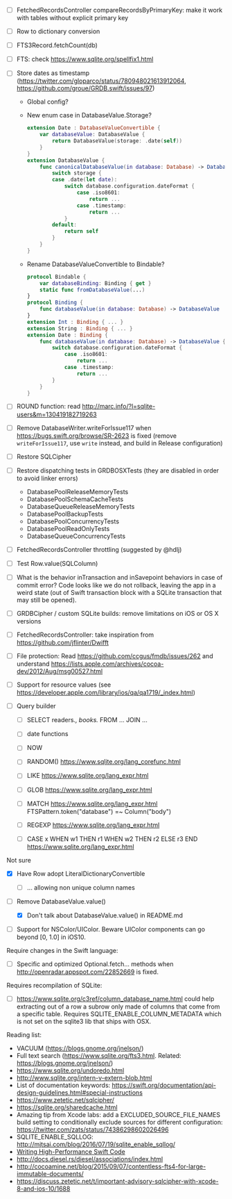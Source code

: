 - [ ] FetchedRecordsController compareRecordsByPrimaryKey: make it work with tables without explicit primary key
- [ ] Row to dictionary conversion
- [ ] FTS3Record.fetchCount(db)
- [ ] FTS: check https://www.sqlite.org/spellfix1.html
- [ ] Store dates as timestamp (https://twitter.com/gloparco/status/780948021613912064, https://github.com/groue/GRDB.swift/issues/97)
    - Global config?
    
    - New enum case in DatabaseValue.Storage?
        
        ```swift
        extension Date : DatabaseValueConvertible {
            var databaseValue: DatabaseValue {
                return DatabaseValue(storage: .date(self))
            }
        }
        extension DatabaseValue {
            func canonicalDatabaseValue(in database: Database) -> DatabaseValue {
                switch storage {
                case .date(let date):
                    switch database.configuration.dateFormat {
                        case .iso8601:
                            return ...
                        case .timestamp:
                            return ...
                    }
                default:
                    return self
                }
            }
        }
        ```
        
    - Rename DatabaseValueConvertible to Bindable?
        
        ```swift
        protocol Bindable {
            var databaseBinding: Binding { get }
            static func fromDatabaseValue(...)
        }
        protocol Binding {
            func databaseValue(in database: Database) -> DatabaseValue
        }
        extension Int : Binding { ... }
        extension String : Binding { ... }
        extension Date : Binding {
            func databaseValue(in database: Database) -> DatabaseValue {
                switch database.configuration.dateFormat {
                    case .iso8601:
                        return ...
                    case .timestamp:
                        return ...
                }
            }
        }
        ```
        
- [ ] ROUND function: read http://marc.info/?l=sqlite-users&m=130419182719263
- [ ] Remove DatabaseWriter.writeForIssue117 when https://bugs.swift.org/browse/SR-2623 is fixed (remove `writeForIssue117`, use `write` instead, and build in Release configuration) 
- [ ] Restore SQLCipher
- [ ] Restore dispatching tests in GRDBOSXTests (they are disabled in order to avoid linker errors)
    - DatabasePoolReleaseMemoryTests
    - DatabasePoolSchemaCacheTests
    - DatabaseQueueReleaseMemoryTests
    - DatabasePoolBackupTests
    - DatabasePoolConcurrencyTests
    - DatabasePoolReadOnlyTests
    - DatabaseQueueConcurrencyTests
- [ ] FetchedRecordsController throttling (suggested by @hdlj)
- [ ] Test Row.value(SQLColumn)
- [ ] What is the behavior inTransaction and inSavepoint behaviors in case of commit error? Code looks like we do not rollback, leaving the app in a weird state (out of Swift transaction block with a SQLite transaction that may still be opened).
- [ ] GRDBCipher / custom SQLite builds: remove limitations on iOS or OS X versions
- [ ] FetchedRecordsController: take inspiration from https://github.com/jflinter/Dwifft
- [ ] File protection: Read https://github.com/ccgus/fmdb/issues/262 and understand https://lists.apple.com/archives/cocoa-dev/2012/Aug/msg00527.html
- [ ] Support for resource values (see https://developer.apple.com/library/ios/qa/qa1719/_index.html)
- [ ] Query builder
    - [ ] SELECT readers.*, books.* FROM ... JOIN ...
    - [ ] date functions
    - [ ] NOW
    - [ ] RANDOM() https://www.sqlite.org/lang_corefunc.html
    - [ ] LIKE https://www.sqlite.org/lang_expr.html
    - [ ] GLOB https://www.sqlite.org/lang_expr.html
    - [ ] MATCH https://www.sqlite.org/lang_expr.html
    	FTSPattern.token("database") =~ Column("body")
    - [ ] REGEXP https://www.sqlite.org/lang_expr.html
    - [ ] CASE x WHEN w1 THEN r1 WHEN w2 THEN r2 ELSE r3 END https://www.sqlite.org/lang_expr.html


Not sure

- [X] Have Row adopt LiteralDictionaryConvertible
    - [ ] ... allowing non unique column names
- [ ] Remove DatabaseValue.value()
    - [X] Don't talk about DatabaseValue.value() in README.md
- [ ] Support for NSColor/UIColor. Beware UIColor components can go beyond [0, 1.0] in iOS10.


Require changes in the Swift language:

- [ ] Specific and optimized Optional<StatementColumnConvertible>.fetch... methods when http://openradar.appspot.com/22852669 is fixed.


Requires recompilation of SQLite:

- [ ] https://www.sqlite.org/c3ref/column_database_name.html could help extracting out of a row a subrow only made of columns that come from a specific table. Requires SQLITE_ENABLE_COLUMN_METADATA which is not set on the sqlite3 lib that ships with OSX.



Reading list:

- VACUUM (https://blogs.gnome.org/jnelson/)
- Full text search (https://www.sqlite.org/fts3.html. Related: https://blogs.gnome.org/jnelson/)
- https://www.sqlite.org/undoredo.html
- http://www.sqlite.org/intern-v-extern-blob.html
- List of documentation keywords: https://swift.org/documentation/api-design-guidelines.html#special-instructions
- https://www.zetetic.net/sqlcipher/
- https://sqlite.org/sharedcache.html
- Amazing tip from Xcode labs: add a EXCLUDED_SOURCE_FILE_NAMES build setting to conditionally exclude sources for different configuration: https://twitter.com/zats/status/74386298602026496
- SQLITE_ENABLE_SQLLOG: http://mjtsai.com/blog/2016/07/19/sqlite_enable_sqllog/
- [Writing High-Performance Swift Code](https://github.com/apple/swift/blob/master/docs/OptimizationTips.rst)
- http://docs.diesel.rs/diesel/associations/index.html
- http://cocoamine.net/blog/2015/09/07/contentless-fts4-for-large-immutable-documents/
- https://discuss.zetetic.net/t/important-advisory-sqlcipher-with-xcode-8-and-ios-10/1688

